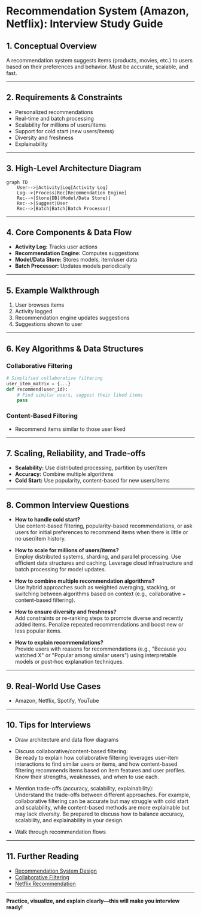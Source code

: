 # Recommendation System (Amazon, Netflix): Interview Study Guide

## 1. Conceptual Overview
A recommendation system suggests items (products, movies, etc.) to users based on their preferences and behavior. Must be accurate, scalable, and fast.

---

## 2. Requirements & Constraints
- Personalized recommendations
- Real-time and batch processing
- Scalability for millions of users/items
- Support for cold start (new users/items)
- Diversity and freshness
- Explainability

---

## 3. High-Level Architecture Diagram
```mermaid
graph TD
    User-->|Activity|Log[Activity Log]
    Log-->|Process|Rec[Recommendation Engine]
    Rec-->|Store|DB[(Model/Data Store)]
    Rec-->|Suggest|User
    Rec-->|Batch|Batch[Batch Processor]
```


---

## 4. Core Components & Data Flow
- **Activity Log:** Tracks user actions
- **Recommendation Engine:** Computes suggestions
- **Model/Data Store:** Stores models, item/user data
- **Batch Processor:** Updates models periodically

---

## 5. Example Walkthrough
1. User browses items
2. Activity logged
3. Recommendation engine updates suggestions
4. Suggestions shown to user

---

## 6. Key Algorithms & Data Structures
### Collaborative Filtering
```python
# Simplified collaborative filtering
user_item_matrix = {...}
def recommend(user_id):
    # Find similar users, suggest their liked items
    pass
```

### Content-Based Filtering
- Recommend items similar to those user liked

---

## 7. Scaling, Reliability, and Trade-offs
- **Scalability:** Use distributed processing, partition by user/item
- **Accuracy:** Combine multiple algorithms
- **Cold Start:** Use popularity, content-based for new users/items

---

## 8. Common Interview Questions
- **How to handle cold start?**  
    Use content-based filtering, popularity-based recommendations, or ask users for initial preferences to recommend items when there is little or no user/item history.

- **How to scale for millions of users/items?**  
    Employ distributed systems, sharding, and parallel processing. Use efficient data structures and caching. Leverage cloud infrastructure and batch processing for model updates.

- **How to combine multiple recommendation algorithms?**  
    Use hybrid approaches such as weighted averaging, stacking, or switching between algorithms based on context (e.g., collaborative + content-based filtering).

- **How to ensure diversity and freshness?**  
    Add constraints or re-ranking steps to promote diverse and recently added items. Penalize repeated recommendations and boost new or less popular items.

- **How to explain recommendations?**  
    Provide users with reasons for recommendations (e.g., "Because you watched X" or "Popular among similar users") using interpretable models or post-hoc explanation techniques.

---

## 9. Real-World Use Cases
- Amazon, Netflix, Spotify, YouTube

---

## 10. Tips for Interviews
- Draw architecture and data flow diagrams
- Discuss collaborative/content-based filtering:  
    Be ready to explain how collaborative filtering leverages user-item interactions to find similar users or items, and how content-based filtering recommends items based on item features and user profiles. Know their strengths, weaknesses, and when to use each.

- Mention trade-offs (accuracy, scalability, explainability):  
    Understand the trade-offs between different approaches. For example, collaborative filtering can be accurate but may struggle with cold start and scalability, while content-based methods are more explainable but may lack diversity. Be prepared to discuss how to balance accuracy, scalability, and explainability in your design.
- Walk through recommendation flows

---

## 11. Further Reading
- [Recommendation System Design](https://www.geeksforgeeks.org/system-design/how-to-design-a-recommendation-system/)
- [Collaborative Filtering](https://en.wikipedia.org/wiki/Collaborative_filtering)
- [Netflix Recommendation](https://netflixtechblog.com/)

---

**Practice, visualize, and explain clearly—this will make you interview ready!**
